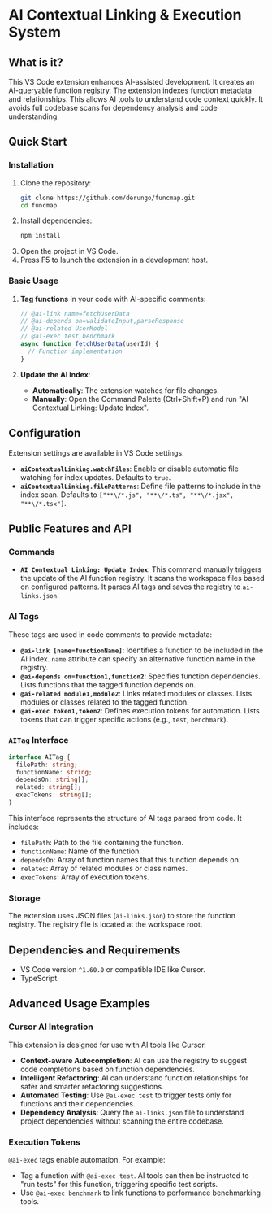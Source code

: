 # AI Contextual Linking & Execution System

## What is it?

This VS Code extension enhances AI-assisted development. It creates an AI-queryable function registry. The extension indexes function metadata and relationships. This allows AI tools to understand code context quickly. It avoids full codebase scans for dependency analysis and code understanding.

## Quick Start

### Installation

1. Clone the repository:
   ```bash
   git clone https://github.com/derungo/funcmap.git
   cd funcmap
   ```
2. Install dependencies:
   ```bash
   npm install
   ```
3. Open the project in VS Code.
4. Press F5 to launch the extension in a development host.

### Basic Usage

1. **Tag functions** in your code with AI-specific comments:

   ```typescript
   // @ai-link name=fetchUserData
   // @ai-depends on=validateInput,parseResponse
   // @ai-related UserModel
   // @ai-exec test,benchmark
   async function fetchUserData(userId) {
     // Function implementation
   }
   ```

2. **Update the AI index**:
   - **Automatically**: The extension watches for file changes.
   - **Manually**: Open the Command Palette (Ctrl+Shift+P) and run "AI Contextual Linking: Update Index".

## Configuration

Extension settings are available in VS Code settings.

*   **`aiContextualLinking.watchFiles`**: Enable or disable automatic file watching for index updates. Defaults to `true`.
*   **`aiContextualLinking.filePatterns`**:  Define file patterns to include in the index scan. Defaults to `["**\/*.js", "**\/*.ts", "**\/*.jsx", "**\/*.tsx"]`.

## Public Features and API

### Commands

*   **`AI Contextual Linking: Update Index`**:  This command manually triggers the update of the AI function registry. It scans the workspace files based on configured patterns. It parses AI tags and saves the registry to `ai-links.json`.

### AI Tags

These tags are used in code comments to provide metadata:

*   **`@ai-link [name=functionName]`**:  Identifies a function to be included in the AI index. `name` attribute can specify an alternative function name in the registry.
*   **`@ai-depends on=function1,function2`**: Specifies function dependencies. Lists functions that the tagged function depends on.
*   **`@ai-related module1,module2`**: Links related modules or classes. Lists modules or classes related to the tagged function.
*   **`@ai-exec token1,token2`**: Defines execution tokens for automation. Lists tokens that can trigger specific actions (e.g., `test`, `benchmark`).

### `AITag` Interface

```typescript
interface AITag {
  filePath: string;
  functionName: string;
  dependsOn: string[];
  related: string[];
  execTokens: string[];
}
```

This interface represents the structure of AI tags parsed from code. It includes:

*   `filePath`: Path to the file containing the function.
*   `functionName`: Name of the function.
*   `dependsOn`: Array of function names that this function depends on.
*   `related`: Array of related modules or class names.
*   `execTokens`: Array of execution tokens.

### Storage

The extension uses JSON files (`ai-links.json`) to store the function registry. The registry file is located at the workspace root.

## Dependencies and Requirements

*   VS Code version `^1.60.0` or compatible IDE like Cursor.
*   TypeScript.

## Advanced Usage Examples

### Cursor AI Integration

This extension is designed for use with AI tools like Cursor.

*   **Context-aware Autocompletion**: AI can use the registry to suggest code completions based on function dependencies.
*   **Intelligent Refactoring**: AI can understand function relationships for safer and smarter refactoring suggestions.
*   **Automated Testing**:  Use `@ai-exec test` to trigger tests only for functions and their dependencies.
*   **Dependency Analysis**: Query the `ai-links.json` file to understand project dependencies without scanning the entire codebase.

### Execution Tokens

`@ai-exec` tags enable automation. For example:

*   Tag a function with `@ai-exec test`. AI tools can then be instructed to "run tests" for this function, triggering specific test scripts.
*   Use `@ai-exec benchmark` to link functions to performance benchmarking tools.